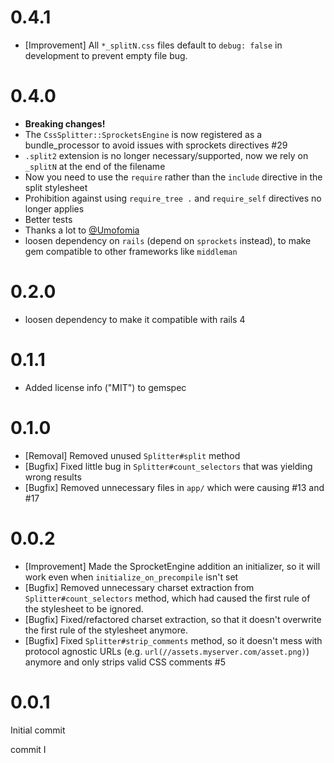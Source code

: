 # 0.4.1

* [Improvement] All `*_splitN.css` files default to `debug: false` in development to prevent empty file bug.

# 0.4.0

* **Breaking changes!**
* The `CssSplitter::SprocketsEngine` is now registered as a bundle_processor to avoid issues with sprockets directives #29
 * `.split2` extension is no longer necessary/supported, now we rely on `_splitN` at the end of the filename
 * Now you need to use the `require` rather than the `include` directive in the split stylesheet
 * Prohibition against using `require_tree .` and `require_self` directives no longer applies
 * Better tests
 * Thanks a lot to [@Umofomia](https://github.com/Umofomia)
* loosen dependency on `rails` (depend on `sprockets` instead), to make gem compatible to other frameworks like `middleman`

# 0.2.0

* loosen dependency to make it compatible with rails 4

# 0.1.1

* Added license info ("MIT") to gemspec

# 0.1.0

* [Removal] Removed unused `Splitter#split` method
* [Bugfix] Fixed little bug in `Splitter#count_selectors` that was yielding wrong results
* [Bugfix] Removed unnecessary files in `app/` which were causing #13 and #17

# 0.0.2

* [Improvement] Made the SprocketEngine addition an initializer, so it will work even when `initialize_on_precompile` isn't set
* [Bugfix] Removed unnecessary charset extraction from `Splitter#count_selectors` method, which had caused the first rule of the stylesheet to be ignored.
* [Bugfix] Fixed/refactored charset extraction, so that it doesn't overwrite the first rule of the stylesheet anymore.
* [Bugfix] Fixed `Splitter#strip_comments` method, so it doesn't mess with protocol agnostic URLs (e.g. `url(//assets.myserver.com/asset.png)`) anymore and only strips valid CSS comments #5

# 0.0.1

Initial commit


commit I

